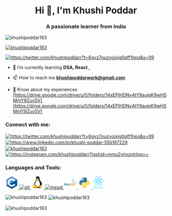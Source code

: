 <h1 align="center">Hi 👋, I'm Khushi Poddar</h1>
<h3 align="center">A passionate learner from India</h3>

<p align="left"> <img src="https://komarev.com/ghpvc/?username=khushipoddar163&label=Profile%20views&color=0e75b6&style=flat" alt="khushipoddar163" /> </p>

<p align="left"> <a href="https://github.com/ryo-ma/github-profile-trophy"><img src="https://github-profile-trophy.vercel.app/?username=khushipoddar163" alt="khushipoddar163" /></a> </p>

<p align="left"> <a href="https://twitter.com/https://twitter.com/khushipoddarr?t=6gyz7ouzyoixjg0qff1hpq&s=09" target="blank"><img src="https://img.shields.io/twitter/follow/https://twitter.com/khushipoddarr?t=6gyz7ouzyoixjg0qff1hpq&s=09?logo=twitter&style=for-the-badge" alt="https://twitter.com/khushipoddarr?t=6gyz7ouzyoixjg0qff1hpq&s=09" /></a> </p>

- 🌱 I’m currently learning **DSA, React ,**

- 📫 How to reach me **khushipoddarwork@gmail.com**

- 📄 Know about my experiences [https://drive.google.com/drive/u/0/folders/14xEPIHDNv4tY9aujeK9wHSMnIY9ZuvSV](https://drive.google.com/drive/u/0/folders/14xEPIHDNv4tY9aujeK9wHSMnIY9ZuvSV)

<h3 align="left">Connect with me:</h3>
<p align="left">
<a href="https://twitter.com/https://twitter.com/khushipoddarr?t=6gyz7ouzyoixjg0qff1hpq&s=09" target="blank"><img align="center" src="https://raw.githubusercontent.com/rahuldkjain/github-profile-readme-generator/master/src/images/icons/Social/twitter.svg" alt="https://twitter.com/khushipoddarr?t=6gyz7ouzyoixjg0qff1hpq&s=09" height="30" width="40" /></a>
<a href="https://linkedin.com/in/https://www.linkedin.com/in/khushi-poddar-55b167229" target="blank"><img align="center" src="https://raw.githubusercontent.com/rahuldkjain/github-profile-readme-generator/master/src/images/icons/Social/linked-in-alt.svg" alt="https://www.linkedin.com/in/khushi-poddar-55b167229" height="30" width="40" /></a>
<a href="https://kaggle.com/khushipoddar163" target="blank"><img align="center" src="https://raw.githubusercontent.com/rahuldkjain/github-profile-readme-generator/master/src/images/icons/Social/kaggle.svg" alt="khushipoddar163" height="30" width="40" /></a>
<a href="https://instagram.com/https://instagram.com/khushipoddarr?igshid=mmu2yjmznjrloq==" target="blank"><img align="center" src="https://raw.githubusercontent.com/rahuldkjain/github-profile-readme-generator/master/src/images/icons/Social/instagram.svg" alt="https://instagram.com/khushipoddarr?igshid=mmu2yjmznjrloq==" height="30" width="40" /></a>
</p>

<h3 align="left">Languages and Tools:</h3>
<p align="left"> <a href="https://www.cprogramming.com/" target="_blank" rel="noreferrer"> <img src="https://raw.githubusercontent.com/devicons/devicon/master/icons/c/c-original.svg" alt="c" width="40" height="40"/> </a> <a href="https://git-scm.com/" target="_blank" rel="noreferrer"> <img src="https://www.vectorlogo.zone/logos/git-scm/git-scm-icon.svg" alt="git" width="40" height="40"/> </a> <a href="https://www.linux.org/" target="_blank" rel="noreferrer"> <img src="https://raw.githubusercontent.com/devicons/devicon/master/icons/linux/linux-original.svg" alt="linux" width="40" height="40"/> </a> <a href="https://www.microsoft.com/en-us/sql-server" target="_blank" rel="noreferrer"> <img src="https://www.svgrepo.com/show/303229/microsoft-sql-server-logo.svg" alt="mssql" width="40" height="40"/> </a> <a href="https://www.mysql.com/" target="_blank" rel="noreferrer"> <img src="https://raw.githubusercontent.com/devicons/devicon/master/icons/mysql/mysql-original-wordmark.svg" alt="mysql" width="40" height="40"/> </a> <a href="https://www.python.org" target="_blank" rel="noreferrer"> <img src="https://raw.githubusercontent.com/devicons/devicon/master/icons/python/python-original.svg" alt="python" width="40" height="40"/> </a> <a href="https://reactjs.org/" target="_blank" rel="noreferrer"> <img src="https://raw.githubusercontent.com/devicons/devicon/master/icons/react/react-original-wordmark.svg" alt="react" width="40" height="40"/> </a> </p>

<p><img align="left" src="https://github-readme-stats.vercel.app/api/top-langs?username=khushipoddar163&show_icons=true&locale=en&layout=compact" alt="khushipoddar163" /></p>

<p>&nbsp;<img align="center" src="https://github-readme-stats.vercel.app/api?username=khushipoddar163&show_icons=true&locale=en" alt="khushipoddar163" /></p>

<p><img align="center" src="https://github-readme-streak-stats.herokuapp.com/?user=khushipoddar163&" alt="khushipoddar163" /></p>
